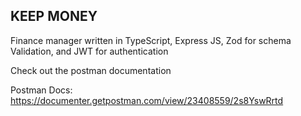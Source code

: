 ## KEEP MONEY

Finance manager written in TypeScript, Express JS, Zod for schema Validation, and JWT for authentication

Check out the postman documentation

Postman Docs: https://documenter.getpostman.com/view/23408559/2s8YswRrtd
